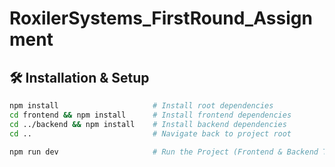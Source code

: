 # RoxilerSystems_FirstRound_Assignment

## 🛠️ Installation & Setup

```sh
npm install                     # Install root dependencies  
cd frontend && npm install      # Install frontend dependencies  
cd ../backend && npm install    # Install backend dependencies  
cd ..                           # Navigate back to project root  

npm run dev                     # Run the Project (Frontend & Backend Together)


